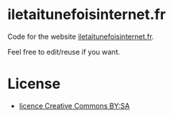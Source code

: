 # iletaitunefoisinternet.fr

Code for the website [iletaitunefoisinternet.fr](https://www.iletaitunefoisinternet.fr).

Feel free to edit/reuse if you want.

# License 

* [licence Creative Commons BY:SA](https://www.iletaitunefoisinternet.fr/faq/)

